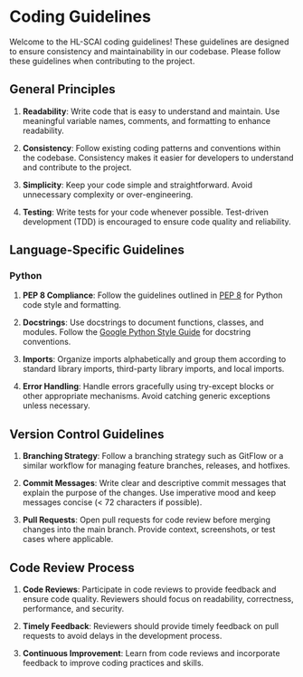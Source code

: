 # Coding Guidelines

Welcome to the HL-SCAI coding guidelines! These guidelines are designed to ensure consistency and maintainability in our codebase. Please follow these guidelines when contributing to the project.

## General Principles

1. **Readability**: Write code that is easy to understand and maintain. Use meaningful variable names, comments, and formatting to enhance readability.

2. **Consistency**: Follow existing coding patterns and conventions within the codebase. Consistency makes it easier for developers to understand and contribute to the project.

3. **Simplicity**: Keep your code simple and straightforward. Avoid unnecessary complexity or over-engineering.

4. **Testing**: Write tests for your code whenever possible. Test-driven development (TDD) is encouraged to ensure code quality and reliability.

## Language-Specific Guidelines

### Python

1. **PEP 8 Compliance**: Follow the guidelines outlined in [PEP 8](https://www.python.org/dev/peps/pep-0008/) for Python code style and formatting.

2. **Docstrings**: Use docstrings to document functions, classes, and modules. Follow the [Google Python Style Guide](https://google.github.io/styleguide/pyguide.html#38-comments-and-docstrings) for docstring conventions.

3. **Imports**: Organize imports alphabetically and group them according to standard library imports, third-party library imports, and local imports.

4. **Error Handling**: Handle errors gracefully using try-except blocks or other appropriate mechanisms. Avoid catching generic exceptions unless necessary.

## Version Control Guidelines

1. **Branching Strategy**: Follow a branching strategy such as GitFlow or a similar workflow for managing feature branches, releases, and hotfixes.

2. **Commit Messages**: Write clear and descriptive commit messages that explain the purpose of the changes. Use imperative mood and keep messages concise (< 72 characters if possible).

3. **Pull Requests**: Open pull requests for code review before merging changes into the main branch. Provide context, screenshots, or test cases where applicable.

## Code Review Process

1. **Code Reviews**: Participate in code reviews to provide feedback and ensure code quality. Reviewers should focus on readability, correctness, performance, and security.

2. **Timely Feedback**: Reviewers should provide timely feedback on pull requests to avoid delays in the development process.

3. **Continuous Improvement**: Learn from code reviews and incorporate feedback to improve coding practices and skills.
